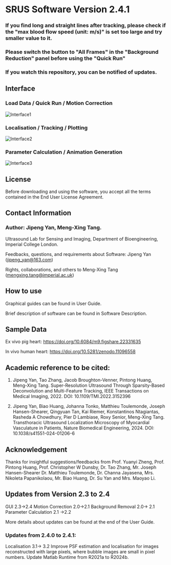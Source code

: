 # SRUS Software Version 2.4.1
### If you find long and straight lines after tracking, please check if the "max blood flow speed (unit: m/s)" is set too large and try smaller value to it.
### Please switch the button to "All Frames" in the "Background Reduction" panel before using the "Quick Run"
### If you watch this repository, you can be notified of updates. 

## Interface
### Load Data / Quick Run / Motion Correction
![Interface1](https://github.com/user-attachments/assets/6b0f31ad-d7be-4626-928e-5919180047ce)
 
### Localisation / Tracking / Plotting
![Interface2](https://github.com/user-attachments/assets/10cf00a7-01b6-4d9e-9a14-1b3f7644e1ad)

### Parameter Calculation / Animation Generation 
![Interface3](https://github.com/user-attachments/assets/90eaeda6-f2f8-4ef9-818c-82939d6de00d)

## License
Before downloading and using the software, you accept all the terms contained in the End User License Agreement.

## Contact Information
### Author: Jipeng Yan, Meng-Xing Tang.

Ultrasound Lab for Sensing and Imaging, Department of Bioengineering, Imperial College London.

Feedbacks, questions, and requirements about Software: Jipeng Yan (jipeng_yan@163.com)

Rights, collaborations, and others to Meng-Xing Tang (mengxing.tang@imperial.ac.uk)


## How to use

Graphical guides can be found in User Guide.

Brief description of software can be found in Software Description.

## Sample Data

Ex vivo pig heart: 	https://doi.org/10.6084/m9.figshare.22331635

In vivo human heart: https://doi.org/10.5281/zenodo.11096558

## Academic reference to be cited:

1.	Jipeng Yan, Tao Zhang, Jacob Broughton-Venner, Pintong Huang, Meng-Xing Tang. Super-Resolution Ultrasound Through Sparsity-Based Deconvolution and Multi-Feature Tracking, IEEE Transactions on Medical Imaging, 2022. DOI: 10.1109/TMI.2022.3152396

2.  Jipeng Yan, Biao Huang, Johanna Tonko, Matthieu Toulemonde, Joseph Hansen-Shearer, Qingyuan Tan, Kai Riemer, Konstantinos Ntagiantas, Rasheda A Chowdhury, Pier D Lambiase, Roxy Senior, Meng-Xing Tang. Transthoracic Ultrasound Localization Microscopy of Myocardial Vasculature in Patients, Nature Biomedical Engineering, 2024. DOI: 10.1038/s41551-024-01206-6

## Acknowledgement

Thanks for insightful suggestions/feedbacks from 
Prof. Yuanyi Zheng, Prof.  Pintong Huang, Prof. Christopher W Dunsby, Dr. Tao Zhang, Mr. Joseph Hansen-Shearer Dr. Matthieu Toulemonde, Dr. Channa Jayasena, Mrs. Nikoleta Papanikolaou, Mr. Biao Huang, Dr. Su Yan and Mrs. Maoyao Li.

## Updates from Version 2.3 to 2.4
GUI 2.3->2.4
Motion Correction 2.0->2.1
Background Removal 2.0-> 2.1
Parameter Calculation 2.1 ->2.2

More details about updates can be found at the end of the User Guide.

### Updates from 2.4.0 to 2.4.1: 
Localisation 3.1-> 3.2
Improve PSF estimation and localisation for images reconstructed with large pixels, where bubble images are small in pixel numbers. 
Update Matlab Runtime from R2021a to R2024b.


